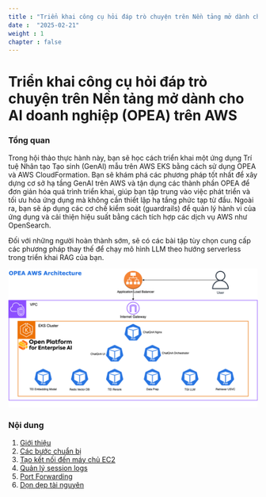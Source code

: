 ```yaml
---
title : "Triển khai công cụ hỏi đáp trò chuyện trên Nền tảng mở dành cho AI doanh nghiệp (OPEA) trên AWS"
date :  "2025-02-21" 
weight : 1 
chapter : false
---
```

# Triển khai công cụ hỏi đáp trò chuyện trên Nền tảng mở dành cho AI doanh nghiệp (OPEA) trên AWS

### Tổng quan

Trong hội thảo thực hành này, bạn sẽ học cách triển khai một ứng dụng Trí tuệ Nhân tạo Tạo sinh (GenAI) mẫu trên AWS EKS bằng cách sử dụng OPEA và AWS CloudFormation. Bạn sẽ khám phá các phương pháp tốt nhất để xây dựng cơ sở hạ tầng GenAI trên AWS và tận dụng các thành phần OPEA để đơn giản hóa quá trình triển khai, giúp bạn tập trung vào việc phát triển và tối ưu hóa ứng dụng mà không cần thiết lập hạ tầng phức tạp từ đầu. Ngoài ra, bạn sẽ áp dụng các cơ chế kiểm soát (guardrails) để quản lý hành vi của ứng dụng và cải thiện hiệu suất bằng cách tích hợp các dịch vụ AWS như OpenSearch.

Đối với những người hoàn thành sớm, sẽ có các bài tập tùy chọn cung cấp các phương pháp thay thế để chạy mô hình LLM theo hướng serverless trong triển khai RAG của bạn.

![ConnectPrivate](/images/image000.png) 

### Nội dung

 1. [Giới thiệu](1-introduce/)
 2. [Các bước chuẩn bị](2-Prerequiste/)
 3. [Tạo kết nối đến máy chủ EC2](3-Accessibilitytoinstance/)
 4. [Quản lý session logs](4-s3log/)
 5. [Port Forwarding](5-Portfwd/)
 6. [Dọn dẹp tài nguyên](6-cleanup/)

